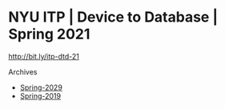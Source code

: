 # NYU ITP | Device to Database | Spring 2021

http://bit.ly/itp-dtd-21

Archives
 * [Spring-2029](https://github.com/don/ITP-DeviceToDatabase/tree/Spring-2020)
 * [Spring-2019](https://github.com/don/ITP-DeviceToDatabase/tree/Spring-2019)


